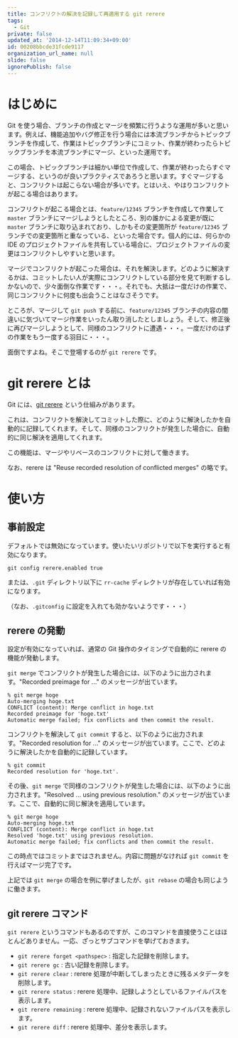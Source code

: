 ```yaml
---
title: コンフリクトの解決を記録して再適用する git rerere
tags:
  - Git
private: false
updated_at: '2014-12-14T11:09:34+09:00'
id: 00208bbcde31fcde9117
organization_url_name: null
slide: false
ignorePublish: false
---
```

# はじめに

Git を使う場合、ブランチの作成とマージを頻繁に行うような運用が多いと思います。例えば、機能追加やバグ修正を行う場合には本流ブランチからトピックブランチを作成して、作業はトピックブランチにコミット、作業が終わったらトピックブランチを本流ブランチにマージ、といった運用です。

この場合、トピックブランチは細かい単位で作成して、作業が終わったらすぐマージする、というのが良いプラクティスであろうと思います。すぐマージすると、コンフリクトは起こらない場合が多いです。とはいえ、やはりコンフリクトが起こる場合はあります。

コンフリクトが起こる場合とは、`feature/12345` ブランチを作成して作業して `master` ブランチにマージしようとしたところ、別の誰かによる変更が既に `master` ブランチに取り込まれており、しかもその変更箇所が `feature/12345` ブランチでの変更箇所と重なっている、といった場合です。個人的には、何らかの IDE のプロジェクトファイルを共有している場合に、プロジェクトファイルの変更はコンフリクトしやすいと思います。

マージでコンフリクトが起こった場合は、それを解決します。どのように解決するかは、コミットしたい人が実際にコンフリクトしている部分を見て判断するしかないので、少々面倒な作業です・・・。それでも、大抵は一度だけの作業で、同じコンフリクトに何度も出会うことはなさそうです。

ところが、マージして `git push` する前に、`feature/12345` ブランチの内容の間違いに気づいてマージ作業をいったん取り消したとしましょう。そして、修正後に再びマージしようとして、同様のコンフリクトに遭遇・・・。一度だけのはずの作業をもう一度する羽目に・・・。

面倒ですよね。そこで登場するのが `git rerere` です。

# git rerere とは

Git には、[git rerere](http://git-scm.com/docs/git-rerere) という仕組みがあります。

これは、コンフリクトを解決してコミットした際に、どのように解決したかを自動的に記録してくれます。そして、同様のコンフリクトが発生した場合に、自動的に同じ解決を適用してくれます。

この機能は、マージやリベースのコンフリクトに対して働きます。

なお、rerere は "Reuse recorded resolution of conflicted merges" の略です。

# 使い方

## 事前設定

デフォルトでは無効になっています。使いたいリポジトリで以下を実行すると有効になります。

```
git config rerere.enabled true
```

または、`.git` ディレクトリ以下に `rr-cache` ディレクトリが存在していれば有効になります。

（なお、`.gitconfig` に設定を入れても効かないようです・・・）

## rerere の発動

設定が有効になっていれば、通常の Git 操作のタイミングで自動的に rerere の機能が発動します。

`git merge` でコンフリクトが発生した場合には、以下のように出力されます。"Recorded preimage for ..." のメッセージが出ています。

```
% git merge hoge
Auto-merging hoge.txt
CONFLICT (content): Merge conflict in hoge.txt
Recorded preimage for 'hoge.txt'
Automatic merge failed; fix conflicts and then commit the result.
```

コンフリクトを解決して `git commit` すると、以下のように出力されます。"Recorded resolution for ..." のメッセージが出ています。ここで、どのように解決したかを自動的に記録しています。

```
% git commit
Recorded resolution for 'hoge.txt'.
```

その後、`git merge` で同様のコンフリクトが発生した場合には、以下のように出力されます。"Resolved ... using previous resolution." のメッセージが出ています。ここで、自動的に同じ解決を適用しています。

```
% git merge hoge
Auto-merging hoge.txt
CONFLICT (content): Merge conflict in hoge.txt
Resolved 'hoge.txt' using previous resolution.
Automatic merge failed; fix conflicts and then commit the result.
```

この時点ではコミットまではされません。内容に問題がなければ `git commit` を行えばマージ完了です。

上記では `git merge` の場合を例に挙げましたが、`git rebase` の場合も同じように働きます。

## git rerere コマンド

`git rerere` というコマンドもあるのですが、このコマンドを直接使うことはほとんどありません。一応、ざっとサブコマンドを挙げておきます。

* `git rerere forget <pathspec>` : 指定した記録を削除します。
* `git rerere gc` : 古い記録を削除します。
* `git rerere clear` : rerere 処理が中断してしまったときに残るメタデータを削除します。
* `git rerere status` : rerere 処理中、記録しようとしているファイルパスを表示します。
* `git rerere remaining` : rerere 処理中、記録されないファイルパスを表示します。
* `git rerere diff` : rerere 処理中、差分を表示します。

